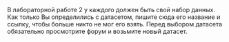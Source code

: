 В лабораторной работе 2 у каждого должен быть свой набор данных. Как только Вы определились с датасетом, пишите сюда его название и ссылку, чтобы больше никто не мог его взять. Перед выбором датасета обязательно просмотрите форум и возьмите новый датасет. 